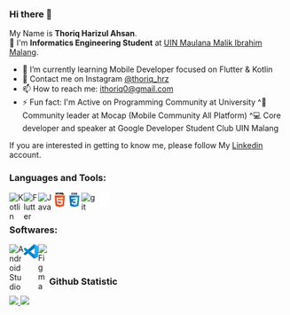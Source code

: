 ### Hi there 👋

My Name is **Thoriq Harizul Ahsan**.\
🔭 I'm **Informatics Engineering Student** at [UIN Maulana Malik Ibrahim Malang](http://informatika.uin-malang.ac.id/).

- 🌱 I’m currently learning Mobile Developer focused on Flutter & Kotlin
- 💬 Contact me on Instagram [@thoriq_hrz](https://www.instagram.com/thoriq_hrz/)
- 📫 How to reach me: ithoriq0@gmail.com
- ⚡ Fun fact: I'm Active on Programming Community at University
      ^📲 Community leader at Mocap (Mobile Community All Platform)
      ^󠁇󠁇💻 Core developer and speaker at Google Developer Student Club UIN Malang


If you are interested in getting to know me, please follow My [Linkedin](https://www.linkedin.com/in/thoriq-harizul-ahsan-79472912b/) account.

### Languages and Tools:


<img align="left" alt="Kotlin" width="26px" src="https://upload.wikimedia.org/wikipedia/commons/7/74/Kotlin_Icon.png" />
<img align="left" alt="Flutter" width="26px" src="https://www.eudeka.id/wp-content/uploads/2021/04/flutter-logo-sharing-1.png" />
<img align="left" alt="Java" width="26px" src="https://img.utdstc.com/icon/d54/e1c/d54e1ca541ba7a220d54b2b0b39f450df49e42aeb848cd1552d02bfa89e17847:200" />
<a href="https://www.w3.org/html/" target="_blank"><img align="left" alt="HTML5" width="26px" src="https://raw.githubusercontent.com/github/explore/80688e429a7d4ef2fca1e82350fe8e3517d3494d/topics/html/html.png" /></a>
<a href="https://www.w3schools.com/css/" target="_blank"><img align="left" alt="CSS3" width="26px" src="https://raw.githubusercontent.com/github/explore/80688e429a7d4ef2fca1e82350fe8e3517d3494d/topics/css/css.png" /></a>
<a href="https://git-scm.com/" target="_blank"> <img align="left" alt="git" width="26px" src="https://www.vectorlogo.zone/logos/git-scm/git-scm-icon.svg"/> </a>
<img align="left" alt="GitHub" width="26px" src="https://github.com/Aakarsh-B/trying-repos/blob/master/github.svg" />
<br />
<br />

### Softwares:

<img align="left" alt="Android Studio" width="26px" src="https://2.bp.blogspot.com/-tzm1twY_ENM/XlCRuI0ZkRI/AAAAAAAAOso/BmNOUANXWxwc5vwslNw3WpjrDlgs9PuwQCLcBGAsYHQ/s1600/pasted%2Bimage%2B0.png" />
<img align="left" alt="Visual Studio Code" width="26px" src="https://raw.githubusercontent.com/github/explore/80688e429a7d4ef2fca1e82350fe8e3517d3494d/topics/visual-studio-code/visual-studio-code.png" />
<img align="left" alt="Figma" width="20px" src="https://upload.wikimedia.org/wikipedia/commons/3/33/Figma-logo.svg" />




<br />
<br />

### Github Statistic
<p align="left">
<a href="https://github.com/Thoriq-ha">
  <img height="180em" src="https://github-readme-stats-eight-theta.vercel.app/api?username=Thoriq-ha&show_icons=true&theme=algolia&include_all_commits=true&count_private=true"/>
  <img height="180em" src="https://github-readme-stats-eight-theta.vercel.app/api/top-langs/?username=Thoriq-ha&layout=compact&langs_count=8&theme=algolia"/>
</a>
</p>
